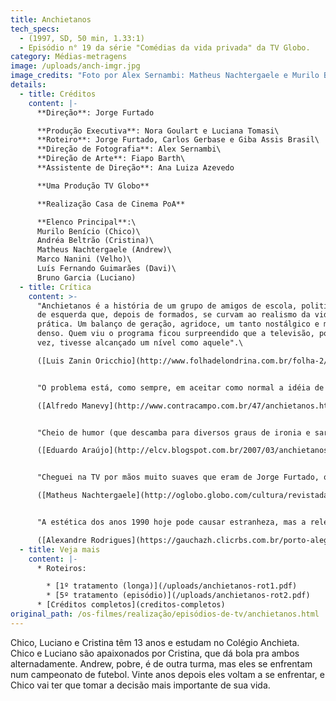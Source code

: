 ```yaml
---
title: Anchietanos
tech_specs:
  - (1997, SD, 50 min, 1.33:1)
  - Episódio n° 19 da série "Comédias da vida privada" da TV Globo.
category: Médias-metragens
image: /uploads/anch-imgr.jpg
image_credits: "Foto por Alex Sernambi: Matheus Nachtergaele e Murilo Benício"
details:
  - title: Créditos
    content: |-
      **Direção**: Jorge Furtado

      **Produção Executiva**: Nora Goulart e Luciana Tomasi\
      **Roteiro**: Jorge Furtado, Carlos Gerbase e Giba Assis Brasil\
      **Direção de Fotografia**: Alex Sernambi\
      **Direção de Arte**: Fiapo Barth\
      **Assistente de Direção**: Ana Luiza Azevedo

      **Uma Produção TV Globo**

      **Realização Casa de Cinema PoA**

      **Elenco Principal**:\
      Murilo Benício (Chico)\
      Andréa Beltrão (Cristina)\
      Matheus Nachtergaele (Andrew)\
      Marco Nanini (Velho)\
      Luís Fernando Guimarães (Davi)\
      Bruno Garcia (Luciano)
  - title: Crítica
    content: >-
      "Anchietanos é a história de um grupo de amigos de escola, politicamente
      de esquerda que, depois de formados, se curvam ao realismo da vida
      prática. Um balanço de geração, agridoce, um tanto nostálgico e muito
      denso. Quem viu o programa ficou surpreendido que a televisão, por uma
      vez, tivesse alcançado um nível como aquele".\

      ([Luis Zanin Oricchio](http://www.folhadelondrina.com.br/folha-2/jorge-furtado-estreia-no-longa-metragem-no-ano-que-vem-br-font-size-188825.html), O ESTADO DE SÃO PAULO, 15/08/1999)


      "O problema está, como sempre, em aceitar como normal a idéia de que podemos "assistir" a política: uma idéia muito presente em nossa cultura liberal, e lida de forma positiva em bons jornais e revistas semanais. O povo assiste a política, ele não a faz: se ele assiste, há uma imagem. E, se há uma imagem, há quem a manipule por um bom cachê. Eis o centro de ANCHIETANOS, de Jorge Furtado."\

      ([Alfredo Manevy](http://www.contracampo.com.br/47/anchietanos.htm), revista virtual CONTRACAMPO, janeiro/2003)


      "Cheio de humor (que descamba para diversos graus de ironia e sarcasmo ao longo do filme, até se converter numa difícil melancolia em seu desfecho), é um filme que trata de questões como amizade, amor, ética, política e mercado. Tudo está costurado em jogos de palavras e em intervenções off, marcas fundamentais de Jorge Furtado."\

      ([Eduardo Araújo](http://elcv.blogspot.com.br/2007/03/anchietanos-de-jorge-furtado.html), Escola Livre de Cinema e Vídeo, 29/03/2007)


      "Cheguei na TV por mãos muito suaves que eram de Jorge Furtado, que me dirigiu no episódio ANCHIETANOS (1997), de COMÉDIAS DA VIDA PRIVADA. Aquilo era quase um média-metragem. Nem parecia TV."\

      ([Matheus Nachtergaele](http://oglobo.globo.com/cultura/revistadatv/mat/2008/02/29/matheus_nachtergaele_fala_da_dor_de_interpretar_tito_em_queridos_amigos_leia_trecho_do_livro_que_inspirou_minisserie-426022180.asp), em entrevista a O GLOBO, 02/03/2008)


      "A estética dos anos 1990 hoje pode causar estranheza, mas a relevância da obra é atual. O roteiro de Furtado, Giba Assis Brasil e Carlos Gerbase reflete sobre como a imagem veio a prevalecer sobre o conteúdo na política e o fim das ilusões. Tem o brilho de relacionar o cinismo na vida adulta a uma disputa de pênaltis no Colégio Anchieta nos anos 70."\

      ([Alexandre Rodrigues](https://gauchazh.clicrbs.com.br/porto-alegre/noticia/2016/06/alexandre-rodrigues-ilusoes-perdidas-6041154.html), Zero Hora, 18/06/2016)
  - title: Veja mais
    content: |-
      * Roteiros:

        * [1º tratamento (longa)](/uploads/anchietanos-rot1.pdf)
        * [5º tratamento (episódio)](/uploads/anchietanos-rot2.pdf)
      * [Créditos completos](creditos-completos)
original_path: /os-filmes/realização/episódios-de-tv/anchietanos.html
---
```

Chico, Luciano e Cristina têm 13 anos e estudam no Colégio Anchieta. Chico e Luciano são apaixonados por Cristina, que dá bola pra ambos alternadamente. Andrew, pobre, é de outra turma, mas eles se enfrentam num campeonato de futebol. Vinte anos depois eles voltam a se enfrentar, e Chico vai ter que tomar a decisão mais importante de sua vida.